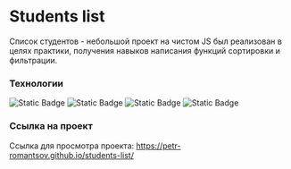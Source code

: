 # Students list
Список студентов - небольшой проект на чистом JS был реализован в целях практики, 
получения навыков написания функций сортировки и фильтрации. 

### Технологии 
![Static Badge](https://img.shields.io/badge/JavaScript%20-%20black?logo=JavaScript&logoColor=black&labelColor=%23FFF729&color=%23FFF729)
![Static Badge](https://img.shields.io/badge/HTML%20-%20%23F05214?logo=HTML5&logoColor=white)
![Static Badge](https://img.shields.io/badge/CSS%203%20-%20white?logo=CSS3&logoColor=white&labelColor=%232778E7&color=%232778E7)
![Static Badge](https://img.shields.io/badge/Bootstrap%204%20-%20white?logo=Bootstrap&logoColor=white&labelColor=%239A32F1&color=%239A32F1)



### Ссылка на проект

Ссылка для просмотра проекта: https://petr-romantsov.github.io/students-list/
